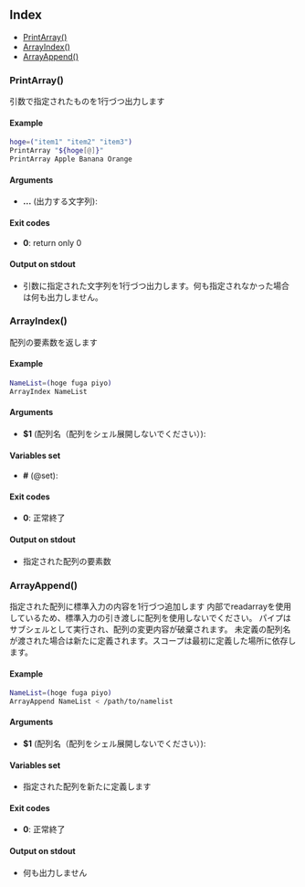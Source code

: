 
## Index

* [PrintArray()](#printarray)
* [ArrayIndex()](#arrayindex)
* [ArrayAppend()](#arrayappend)

### PrintArray()

引数で指定されたものを1行づつ出力します

#### Example

```bash
hoge=("item1" "item2" "item3")
PrintArray "${hoge[@]}"
PrintArray Apple Banana Orange
```

#### Arguments

* **...** (出力する文字列):

#### Exit codes

* **0**: return only 0

#### Output on stdout

* 引数に指定された文字列を1行づつ出力します。何も指定されなかった場合は何も出力しません。

### ArrayIndex()

配列の要素数を返します

#### Example

```bash
NameList=(hoge fuga piyo)
ArrayIndex NameList
```

#### Arguments

* **$1** (配列名（配列をシェル展開しないでください）):

#### Variables set

* **#** (@set):

#### Exit codes

* **0**: 正常終了

#### Output on stdout

* 指定された配列の要素数

### ArrayAppend()

指定された配列に標準入力の内容を1行づつ追加します
内部でreadarrayを使用しているため、標準入力の引き渡しに配列を使用しないでください。
パイプはサブシェルとして実行され、配列の変更内容が破棄されます。
未定義の配列名が渡された場合は新たに定義されます。スコープは最初に定義した場所に依存します。

#### Example

```bash
NameList=(hoge fuga piyo)
ArrayAppend NameList < /path/to/namelist
```

#### Arguments

* **$1** (配列名（配列をシェル展開しないでください）):

#### Variables set

* 指定された配列を新たに定義します

#### Exit codes

* **0**: 正常終了

#### Output on stdout

* 何も出力しません

